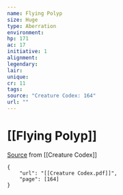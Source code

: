 ```yaml
---
name: Flying Polyp
size: Huge
type: Aberration
environment: 
hp: 171
ac: 17
initiative: 1
alignment: 
legendary: 
lair: 
unique: 
cr: 11
tags: 
source: "Creature Codex: 164"
url: ""
---
```

# [[Flying Polyp]]

[Source](zotero://open-pdf/library/items/NTNKJRHG?page=164) from [[Creature Codex]]

```pdf
{
	"url": "[[Creature Codex.pdf]]",
	"page": [164]
}
```

